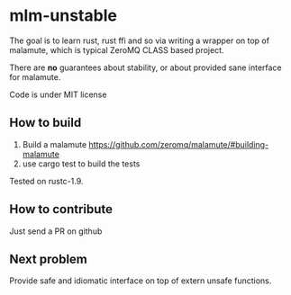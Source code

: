 # mlm-unstable

The goal is to learn rust, rust ffi and so via writing a wrapper on top of
malamute, which is typical ZeroMQ CLASS based project.

There are **no** guarantees about stability, or about provided sane interface for malamute.

Code is under MIT license

## How to build

1. Build a malamute https://github.com/zeromq/malamute/#building-malamute
2. use cargo test to build the tests

Tested on rustc-1.9.

## How to contribute

Just send a PR on github

## Next problem
Provide safe and idiomatic interface on top of extern unsafe functions.
